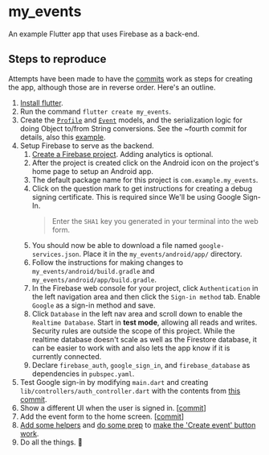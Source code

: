 # my_events

An example Flutter app that uses Firebase as a back-end.

## Steps to reproduce

Attempts have been made to have the [commits](https://github.com/jifalops/my_events/commits/master)
work as steps for creating the app, although those are in reverse order.
Here's an outline.

1. [Install flutter](https://flutter.dev/docs/get-started/install).
2. Run the command `flutter create my_events`.
3. Create the
[`Profile`](https://github.com/jifalops/my_events/blob/master/lib/models/profiles.dart#L8) and
[`Event`](https://github.com/jifalops/my_events/blob/master/lib/models/events.dart#L8) models, and the serialization logic for doing Object to/from String conversions. See the ~fourth commit for details, also this [example](https://github.com/dart-lang/json_serializable/tree/master/example).
4. Setup Firebase to serve as the backend.
   1. [Create a Firebase project](https://console.firebase.google.com/). Adding analytics is optional.
   2. After the project is created click on the Android icon on the project's home page to setup an Android app.
   3. The default package name for this project is `com.example.my_events`.
   4. Click on the question mark to get instructions for creating a debug signing certificate. This is required since We'll be using Google Sign-In.
      > Enter the `SHA1` key you generated in your terminal into the web form.
   5. You should now be able to download a file named `google-services.json`. Place it in the `my_events/android/app/` directory.
   6. Follow the instructions for making changes to `my_events/android/build.gradle` and `my_events/android/app/build.gradle`.
   7. In the Firebase web console for your project, click `Authentication` in the left navigation area and then click the `Sign-in method` tab. Enable `Google` as a sign-in method and save.
   8. Click `Database` in the left nav area and scroll down to enable the `Realtime Database`. Start in **test mode**, allowing all reads and writes. Security rules are outside the scope of this project. While the realtime database doesn't scale as well as the Firestore database, it can be easier to work with and also lets the app know if it is currently connected.
   9. Declare `firebase_auth`, `google_sign_in`, and `firebase_database` as dependencies in `pubspec.yaml`.
5. Test Google sign-in by modifying `main.dart` and creating `lib/controllers/auth_controller.dart` with the contents from [this commit](https://github.com/jifalops/my_events/commit/4189784515e8c1e181448b8b73f99115526704fe).
6. Show a different UI when the user is signed in. [[commit](https://github.com/jifalops/my_events/commit/f8d992c5478e0666c77754f5075bd3e32357d890)]
7. Add the event form to the home screen. [[commit](https://github.com/jifalops/my_events/commit/416f4ee2cbaf7adccc57e51438aaed2464aecf06)]
8. [Add some helpers](https://github.com/jifalops/my_events/commit/ae2db209713b7a70880aeb19500d6f57f856e247) and [do some prep](https://github.com/jifalops/my_events/commit/f0b8b2d9d14be37af28caa4c442ebe802f8d9724) to [make the 'Create event' button work](https://github.com/jifalops/my_events/commit/902e7b662d8d54a60eb2ae32bc466e03eee9fd66).
9. Do all the things. 🤷